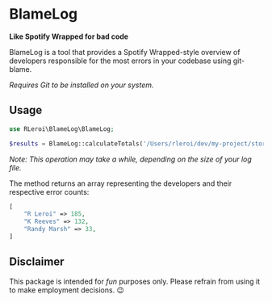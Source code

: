 # BlameLog
__Like Spotify Wrapped for bad code__

BlameLog is a tool that provides a Spotify Wrapped-style overview of developers responsible for the most errors in your codebase using git-blame.

_Requires Git to be installed on your system._

## Usage
```php
use RLeroi\BlameLog\BlameLog;

$results = BlameLog::calculateTotals('/Users/rleroi/dev/my-project/storage/logs/laravel.log');

```
_Note: This operation may take a while, depending on the size of your log file._

The method returns an array representing the developers and their respective error counts:
```php
[
    "R Leroi" => 185,
    "K Reeves" => 132,
    "Randy Marsh" => 33,
]
```

## Disclaimer
This package is intended for _fun_ purposes only. Please refrain from using it to make employment decisions. 😉